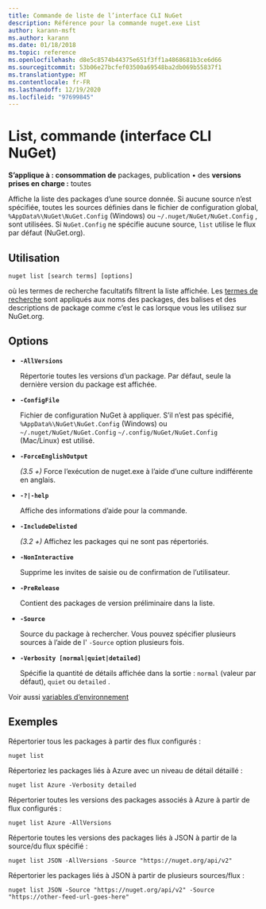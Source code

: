 ```yaml
---
title: Commande de liste de l’interface CLI NuGet
description: Référence pour la commande nuget.exe List
author: karann-msft
ms.author: karann
ms.date: 01/18/2018
ms.topic: reference
ms.openlocfilehash: d8e5c8574b44375e651f3ff1a4868681b3ce6d66
ms.sourcegitcommit: 53b06e27bcfef03500a69548ba2db069b55837f1
ms.translationtype: MT
ms.contentlocale: fr-FR
ms.lasthandoff: 12/19/2020
ms.locfileid: "97699845"
---
```

# <a name="list-command-nuget-cli"></a>List, commande (interface CLI NuGet)

**S’applique à : consommation de** packages, publication &bullet; des **versions prises en charge :** toutes

Affiche la liste des packages d’une source donnée. Si aucune source n’est spécifiée, toutes les sources définies dans le fichier de configuration global, `%AppData%\NuGet\NuGet.Config` (Windows) ou `~/.nuget/NuGet/NuGet.Config` , sont utilisées. Si `NuGet.Config` ne spécifie aucune source, `list` utilise le flux par défaut (NuGet.org).

## <a name="usage"></a>Utilisation

```cli
nuget list [search terms] [options]
```

où les termes de recherche facultatifs filtrent la liste affichée. Les [termes de recherche](../../consume-packages/finding-and-choosing-packages.md#search-syntax) sont appliqués aux noms des packages, des balises et des descriptions de package comme c’est le cas lorsque vous les utilisez sur NuGet.org. 

## <a name="options"></a>Options

- **`-AllVersions`**

  Répertorie toutes les versions d’un package. Par défaut, seule la dernière version du package est affichée.

- **`-ConfigFile`**

  Fichier de configuration NuGet à appliquer. S’il n’est pas spécifié, `%AppData%\NuGet\NuGet.Config` (Windows) ou `~/.nuget/NuGet/NuGet.Config` `~/.config/NuGet/NuGet.Config` (Mac/Linux) est utilisé.

- **`-ForceEnglishOutput`**

  *(3.5 +)* Force l’exécution de nuget.exe à l’aide d’une culture indifférente en anglais.

- **`-?|-help`**

  Affiche des informations d’aide pour la commande.

- **`-IncludeDelisted`**

  *(3.2 +)* Affichez les packages qui ne sont pas répertoriés.

- **`-NonInteractive`**

  Supprime les invites de saisie ou de confirmation de l’utilisateur.

- **`-PreRelease`**

  Contient des packages de version préliminaire dans la liste.

- **`-Source`**

  Source du package à rechercher. Vous pouvez spécifier plusieurs sources à l’aide de l' `-Source` option plusieurs fois.

- **`-Verbosity [normal|quiet|detailed]`**

  Spécifie la quantité de détails affichée dans la sortie : `normal` (valeur par défaut), `quiet` ou `detailed` .

Voir aussi [variables d’environnement](cli-ref-environment-variables.md)

## <a name="examples"></a>Exemples

Répertorier tous les packages à partir des flux configurés :
```
nuget list
```
Répertoriez les packages liés à Azure avec un niveau de détail détaillé :
```
nuget list Azure -Verbosity detailed
```
Répertorier toutes les versions des packages associés à Azure à partir de flux configurés :
```
nuget list Azure -AllVersions
```
Répertorie toutes les versions des packages liés à JSON à partir de la source/du flux spécifié :
```
nuget list JSON -AllVersions -Source "https://nuget.org/api/v2"
```
Répertorier les packages liés à JSON à partir de plusieurs sources/flux :
```
nuget list JSON -Source "https://nuget.org/api/v2" -Source "https://other-feed-url-goes-here"
```
